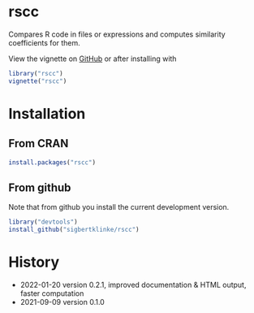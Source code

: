 # rscc 

Compares R code in files or expressions and computes similarity coefficients for them.

View the vignette on [GitHub](https://htmlpreview.github.io/?https://github.com/sigbertklinke/rscc/blob/master/vignettes/rscc.html) or after installing with

```R
library("rscc")
vignette("rscc") 
```

# Installation  

## From CRAN

```R
install.packages("rscc")
```

## From github

Note that from github you install the current development version.

```R
library("devtools")
install_github("sigbertklinke/rscc")
```

# History
  * 2022-01-20 version 0.2.1, improved documentation & HTML output, faster computation
  * 2021-09-09 version 0.1.0
